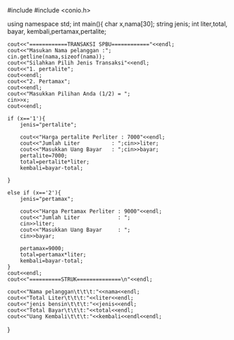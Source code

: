 #include <iostream>
#include <conio.h>

using namespace std;
int main(){
	char x,nama[30];
	string jenis;
	int liter,total, bayar, kembali,pertamax,pertalite;
	
	cout<<"============TRANSAKSI SPBU============"<<endl;
	cout<<"Masukan Nama pelanggan :";
	cin.getline(nama,sizeof(nama));
	cout<<"Silahkan Pilih Jenis Transaksi"<<endl;
	cout<<"1. pertalite";
	cout<<endl;
    cout<<"2. Pertamax";
  	cout<<endl;
	cout<<"Masukkan Pilihan Anda (1/2) = ";
	cin>>x;
	cout<<endl;

	if (x=='1'){
		jenis="pertalite";

		cout<<"Harga pertalite Perliter : 7000"<<endl;
		cout<<"Jumlah Liter          : ";cin>>liter;
		cout<<"Masukkan Uang Bayar   : ";cin>>bayar;	
		pertalite=7000;
		total=pertalite*liter;
		kembali=bayar-total;
		
	}
	
	else if (x=='2'){
		jenis="pertamax";
	
		cout<<"Harga Pertamax Perliter : 9000"<<endl;
		cout<<"Jumlah Liter            : ";
		cin>>liter;
		cout<<"Masukkan Uang Bayar     : ";
		cin>>bayar;
		
		pertamax=9000;
		total=pertamax*liter;
		kembali=bayar-total;
	}
	cout<<endl;
	cout<<"==========STRUK==============\n"<<endl;
	
	cout<<"Nama pelanggan\t\t\t:"<<nama<<endl;
	cout<<"Total Liter\t\t\t:"<<liter<<endl;
	cout<<"jenis bensin\t\t\t:"<<jenis<<endl;
	cout<<"Total Bayar\t\t\t:"<<total<<endl;
	cout<<"Uang Kembali\t\t\t:"<<kembali<<endl<<endl;
	
}
